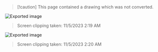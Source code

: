 > [!caution] This page contained a drawing which was not converted.  

![Exported image](Exported%20image%2020231212002611-0.png)  
> Screen clipping taken: 11/5/2023 2:19 AM  
  

![Exported image](Exported%20image%2020231212002611-1.png)  
> Screen clipping taken: 11/5/2023 2:20 AM